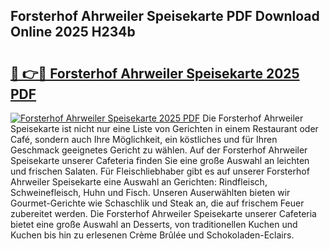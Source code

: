 ## Forsterhof Ahrweiler Speisekarte PDF Download Online 2025 H234b

# <h2><a href="http://gc8l6cr.nevu.top/?p=Forsterhof+Ahrweiler+Speisekarte">🔗 👉🔴 Forsterhof Ahrweiler Speisekarte 2025 PDF</a></h2>

[![Forsterhof Ahrweiler Speisekarte 2025 PDF](https://i.imgur.com/dBaPXMq.png)](http://gc8l6cr.nevu.top/?p=Forsterhof+Ahrweiler+Speisekarte)
Die Forsterhof Ahrweiler Speisekarte ist nicht nur eine Liste von Gerichten in einem Restaurant oder Café, sondern auch Ihre Möglichkeit, ein köstliches und für Ihren Geschmack geeignetes Gericht zu wählen. Auf der Forsterhof Ahrweiler Speisekarte unserer Cafeteria finden Sie eine große Auswahl an leichten und frischen Salaten. Für Fleischliebhaber gibt es auf unserer Forsterhof Ahrweiler Speisekarte eine Auswahl an Gerichten: Rindfleisch, Schweinefleisch, Huhn und Fisch. Unseren Auserwählten bieten wir Gourmet-Gerichte wie Schaschlik und Steak an, die auf frischem Feuer zubereitet werden. Die Forsterhof Ahrweiler Speisekarte unserer Cafeteria bietet eine große Auswahl an Desserts, von traditionellen Kuchen und Kuchen bis hin zu erlesenen Crème Brûlée und Schokoladen-Eclairs.
